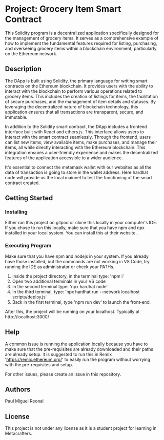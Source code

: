 # Project: Grocery Item Smart Contract

This Solidity program is a decentralized application specifically designed for the management of grocery items. It serves as a comprehensive example of how to implement the fundamental features required for listing, purchasing, and overseeing grocery items within a blockchain environment, particularly on the Ethereum network.

## Description
The DApp is built using Solidity, the primary language for writing smart contracts on the Ethereum blockchain. It provides users with the ability to interact with the blockchain to perform various operations related to grocery items. This includes the creation of listings for items, the facilitation of secure purchases, and the management of item details and statuses. By leveraging the decentralized nature of blockchain technology, this application ensures that all transactions are transparent, secure, and immutable.

In addition to the Solidity smart contract, the DApp includes a frontend interface built with React and ethers.js. This interface allows users to interact with the smart contract seamlessly. Through the frontend, users can list new items, view available items, make purchases, and manage their items, all while directly interacting with the Ethereum blockchain. This integration ensures a user-friendly experience and makes the decentralized features of the application accessible to a wider audience.

It's essential to connect the metamask wallet with our websites as all the data of transaction is going to store in the wallet address. Here hardhat node will provide us the local mainnet to test the functioning of the smart contract created.

## Getting Started
### Installing
Either run this project on gitpod or clone this locally in your computer's IDE. If you chose to run this locally, make sure that you have npm and npx installed in your local system. You can install this at their website .

### Executing Program
Make sure that you have npm and nodejs in your system. If you already have those installed, but the commands are not working in VS Code, try running the IDE as administrator or check your PATHs. 

1. Inside the project directory, in the terminal type: 'npm i'
2. Open two additional terminals in your VS code
3. In the second terminal type: 'npx hardhat node'
4. In the third terminal, type: 'npx hardhat run --network localhost scripts/deploy.js'
5. Back in the first terminal, type 'npm run dev' to launch the front-end.

After this, the project will be running on your localhost. 
Typically at http://localhost:3000/

## Help
A common issue is running the application locally because you have to make sure that the pre-requisites are already downloaded and their paths are already setup.
It is suggested to run this in Remix 'https://remix.ethereum.org/' to easily run the program without worrying with the pre-requisites and setup.

For other issues, please create an issue in this repository.

## Authors
Paul Miguel Reonal

## License
This project is not under any license as it is a student project for learning in Metacrafters.

